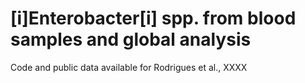 # [i]Enterobacter[i] spp. from blood samples and global analysis
Code and public data available for Rodrigues et al., XXXX 
